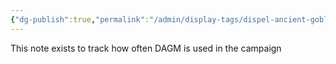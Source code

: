 ```yaml
---
{"dg-publish":true,"permalink":"/admin/display-tags/dispel-ancient-goblin-magic/","noteIcon":""}
---
```


This note exists to track how often DAGM is used in the campaign 
